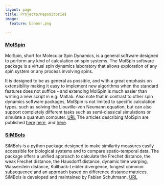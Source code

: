 ```yaml
---
layout: page 
title: Projects/Repositories
image:
  feature: banner.png

---
```


### [MolSpin](https://github.com/Das0Mann/MolSpin)
MolSpin, short for Molecular Spin Dynamics, is a general software designed to perform any kind of calculation on spin systems. The MolSpin software package is a virtual spin dynamics laboratory that allows exploration of any spin system or any process involving spins.

It is designed to be as general as possible, and with a great emphasis on extensibility making it easy to implement new algorithms when the standard features does not suffice - and extending MolSpin is much easier than writing a new script in e.g. Matlab. Also note that in contrast to other spin dynamics software packages, MolSpin is not limited to specific calculation types, such as solving the Liouville-von Neumann equation, but can also support completely different tasks such as semi-classical simulations or simulate a quantum computer. [URL](https://github.com/Das0Mann/MolSpin) The articles describing MolSpin are published [here](https://onlinelibrary.wiley.com/doi/full/10.1002/jcc.27120) [here](https://pubs.acs.org/doi/full/10.1021/acs.jctc.4c00361), and [here](https://pubs.aip.org/aip/jcp/article-abstract/151/19/194105/198180/MolSpin-Flexible-and-extensible-general-spin?redirectedFrom=fulltext).

### [SiMBols](https://gitlab.uni-oldenburg.de/quantbiolab/simbols)
SiMBols is a python package designed to make similarity measures easily accessible for biological systems and to compare spatio-temporal data. The package offers a unified approach to calculate the Frechet distance, the weak Frechet distance, the Hausdorff distance, dynamic time warping, Wasserstein distance, Kullback-Leibler divergence, longest common subsequence and an approach based on difference distance matrices. SiMBols is developed and maintained by Fabian Schuhmann. [URL](https://gitlab.uni-oldenburg.de/quantbiolab/simbols)
